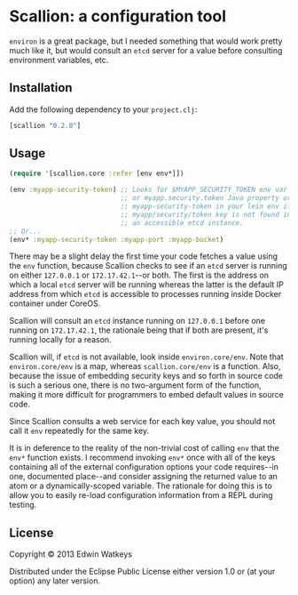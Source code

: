 # Scallion: a configuration tool

`environ` is a great package, but I needed something that would work
pretty much like it, but would consult an `etcd` server for a value
before consulting environment variables, etc.

## Installation

Add the following dependency to your `project.clj`:

```clojure
[scallion "0.2.0"]
```

## Usage

```clojure
(require '[scallion.core :refer [env env*]])

(env :myapp-security-token) ;; Looks for $MYAPP_SECURITY_TOKEN env var
                            ;; or myapp.security.token Java property or
                            ;; myapp-security-token in your lein env iff
                            ;; myapp/security/token key is not found in
                            ;; an accessible etcd instance.
;; Or...
(env* :myapp-security-token :myapp-port :myapp-bucket)
```

There may be a slight delay the first time your code fetches a value
using the `env` function, because Scallion checks to see if an `etcd`
server is running on either `127.0.0.1` or `172.17.42.1`--or both. The
first is the address on which a local `etcd` server will be running
whereas the latter is the default IP address from which `etcd` is
accessible to processes running inside Docker container under CoreOS.

Scallion will consult an `etcd` instance running on `127.0.0.1` before
one running on `172.17.42.1`, the rationale being that if both are
present, it's running locally for a reason.

Scallion will, if `etcd` is not available, look inside
`environ.core/env`. Note that `environ.core/env` is a map, whereas
`scallion.core/env` is a function. Also, because the issue of
embedding security keys and so forth in source code is such a serious
one, there is no two-argument form of the function, making it more
difficult for programmers to embed default values in source code.

Since Scallion consults a web service for each key value, you should
not call it `env` repeatedly for the same key.

It is in deference to the reality of the non-trivial cost of calling
`env` that the `env*` function exists. I recommend invoking `env*`
once with all of the keys containing all of the external configuration
options your code requires--in one, documented place--and consider
assigning the returned value to an atom or a dynamically-scoped
variable. The rationale for doing this is to allow you to easily
re-load configuration information from a REPL during testing.

## License

Copyright © 2013 Edwin Watkeys

Distributed under the Eclipse Public License either version 1.0 or (at
your option) any later version.
